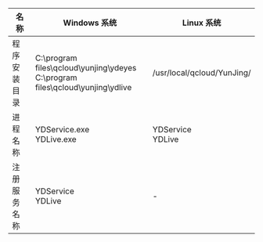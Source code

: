 |名称 | Windows 系统 | Linux 系统 |
|---------|---------|---------|
| 程序安装目录  | C:\program files\qcloud\yunjing\ydeyes <br>C:\program files\qcloud\yunjing\ydlive  | /usr/local/qcloud/YunJing/  |
| 进程名称   | YDService.exe <br>YDLive.exe   | YDService <br>YDLive |
| 注册服务名称   | YDService <br>YDLive   |       -   |
